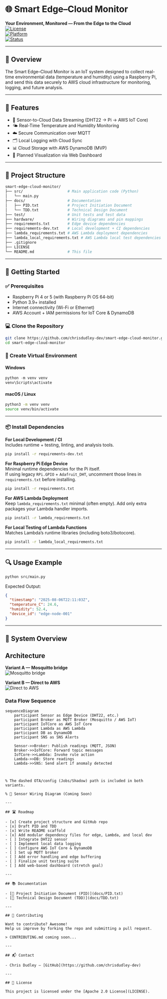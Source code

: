 # 🌐 Smart Edge–Cloud Monitor

**Your Environment, Monitored — From the Edge to the Cloud**  
[![License](https://img.shields.io/badge/license-Apache--2.0-blue)](LICENSE)  
[![Platform](https://img.shields.io/badge/platform-Raspberry%20Pi-lightgrey)]()  
[![Status](https://img.shields.io/badge/status-In%20Development-yellow)]()

---

## 📖 Overview

The Smart Edge–Cloud Monitor is an IoT system designed to collect real-time environmental data (temperature and humidity) using a Raspberry Pi, and send this data securely to AWS cloud infrastructure for monitoring, logging, and future analysis.

---

## 🌟 Features

- 📡 Sensor-to-Cloud Data Streaming (DHT22 → Pi → AWS IoT Core)
- 🌤 Real-Time Temperature and Humidity Monitoring
- ☁️ Secure Communication over MQTT
- 🗂️ Local Logging with Cloud Sync
- 📊 Cloud Storage with AWS DynamoDB (MVP)
- 📡 Planned Visualization via Web Dashboard

---

## 📁 Project Structure

```bash
smart-edge-cloud-monitor/
├── src/                    # Main application code (Python)
│   └── main.py
├── docs/                   # Documentation
│   ├── PID.txt             # Project Initiation Document
│   └── TDD.txt             # Technical Design Document
├── test/                   # Unit tests and test data
├── hardware/               # Wiring diagrams and pin mappings
├── requirements.txt        # Edge device dependencies
├── requirements-dev.txt    # Local development + CI dependencies
├── lambda_requirements.txt # AWS Lambda deployment dependencies
├── lambda_local_requirements.txt # AWS Lambda local test dependencies
├── .gitignore
├── LICENSE
└── README.md               # This file
```

---

## 🚀 Getting Started

### ✅ Prerequisites
- Raspberry Pi 4 or 5 (with Raspberry Pi OS 64-bit)
- Python 3.9+ installed
- Internet connectivity (Wi-Fi or Ethernet)
- AWS Account + IAM permissions for IoT Core & DynamoDB

### 💻 Clone the Repository
```bash
git clone https://github.com/chrisdudley-dev/smart-edge-cloud-monitor.git
cd smart-edge-cloud-monitor
```

### 🧪 Create Virtual Environment
#### Windows
```powershell
python -m venv venv
venv\Scripts\activate
```
#### macOS / Linux
```bash
python3 -m venv venv
source venv/bin/activate
```

---

### 📦 Install Dependencies

**For Local Development / CI**  
Includes runtime + testing, linting, and analysis tools.
```bash
pip install -r requirements-dev.txt
```

**For Raspberry Pi Edge Device**  
Minimal runtime dependencies for the Pi itself.  
If using legacy `RPi.GPIO` + `Adafruit_DHT`, uncomment those lines in `requirements.txt` before installing.
```bash
pip install -r requirements.txt
```

**For AWS Lambda Deployment**  
Keep `lambda_requirements.txt` minimal (often empty). Add only extra packages your Lambda handler imports.
```bash
pip install -r lambda_requirements.txt
```

**For Local Testing of Lambda Functions**  
Matches Lambda’s runtime libraries (including boto3/botocore).
```bash
pip install -r lambda_local_requirements.txt
```

---

## 🔍 Usage Example

```bash
python src/main.py
```

Expected Output:
```json
{
  "timestamp": "2025-08-06T22:11:03Z",
  "temperature_C": 24.6,
  "humidity": 52.4,
  "device_id": "edge-node-001"
}
```

---

## 🧠 System Overview

## Architecture

**Variant A — Mosquitto bridge**  
![Mosquitto bridge](docs/architecture/arch_variantA_mosquitto-bridge.png)

**Variant B — Direct to AWS**  
![Direct to AWS](docs/architecture/arch_variantB_direct-aws.png)

### Data Flow Sequence

```mermaid
sequenceDiagram
    participant Sensor as Edge Device (DHT22, etc.)
    participant Broker as MQTT Broker (Mosquitto / AWS IoT)
    participant IoTCore as AWS IoT Core
    participant Lambda as AWS Lambda
    participant DB as DynamoDB
    participant SNS as SNS Alerts

    Sensor->>Broker: Publish readings (MQTT, JSON)
    Broker->>IoTCore: Forward topic messages
    IoTCore->>Lambda: Invoke rule action
    Lambda->>DB: Store readings
    Lambda->>SNS: Send alert if anomaly detected



% The dashed OTA/config (Jobs/Shadow) path is included in both variants.

% 📌 Sensor Wiring Diagram (Coming Soon)

---

## 🛣 Roadmap

- [x] Create project structure and GitHub repo
- [x] Draft PID and TDD
- [x] Write README scaffold
- [x] Add modular dependency files for edge, Lambda, and local dev
- [ ] Integrate DHT22 sensor
- [ ] Implement local data logging
- [ ] Configure AWS IoT Core & DynamoDB
- [ ] Set up MQTT broker
- [ ] Add error handling and edge buffering
- [ ] Finalize unit testing suite
- [ ] Add web-based dashboard (stretch goal)

---

## 📚 Documentation

- [📄 Project Initiation Document (PID)](docs/PID.txt)
- [📄 Technical Design Document (TDD)](docs/TDD.txt)

---

## 🤝 Contributing

Want to contribute? Awesome!  
Help us improve by forking the repo and submitting a pull request.

> CONTRIBUTING.md coming soon...

---

## 📬 Contact

- Chris Dudley – [GitHub](https://github.com/chrisdudley-dev)

---

## 📝 License

This project is licensed under the [Apache 2.0 License](LICENSE).
